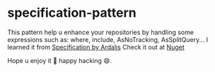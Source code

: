 # specification-pattern

This pattern help u enhance your repositories by handling some expressions such as: where, include, AsNoTracking, AsSplitQuery...
I learned it from [Specification by Ardalis](https://github.com/ardalis/Specification)
Check it out at [Nuget](https://www.nuget.org/packages/minhsangdotcom.TheTemplate.SpecificationPattern)

Hope u enjoy it 🚀 happy hacking 😄.
